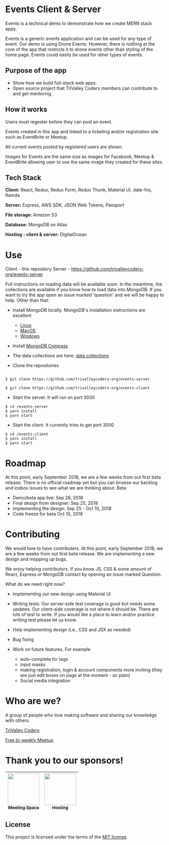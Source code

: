 # Events Client & Server

Events is a technical demo to demonstrate how we create MERN stack apps.

Events is a generic events application and can be used for any type of event. Our demo is using Drone Events. However, there is nothing at the core of the app that restricts it to drone events other than styling of the home page. Events could easily be used for other types of events.

## Purpose of the app
- Show how we build full-stack web apps.
- Open source project that TriValley Coders members can contribute to and get mentoring.

## How it works

Users must regester before they can post an event.

Events created in this app and linked to a ticketing and/or registration site such as EventBrite or Meetup.

All current events posted by registered users are shown.

Images for Events are the same size as images for Facebook, Meetup & EventBrite allowing user to use the same image they created for these sites.

## Tech Stack
**Client:** React, Redux, Redux Form, Redux Thunk, Material UI, date-fns, Ramda

**Server:** Express, AWS SDK, JSON Web Tokens, Passport

**File storage:** Amazon S3

**Database:** MongoDB on Atlas

**Hosting - client & server:** DigitalOcean


# Use

Client - this repository
Server - https://github.com/trivalleycoders-org/events-server

Full instructions on loading data will be available soon. In the meantime, the collections are available if you know how to load data into MongoDB. If you want to try the app open an issue marked 'question' and we will be happy to help. Other than that:

- Install MongoDB locally. MongoDB's installation instructions are excellent
  - [Linux](https://docs.mongodb.com/manual/administration/install-enterprise-linux/)
  - [MacOS](https://docs.mongodb.com/manual/tutorial/install-mongodb-enterprise-on-os-x/)  
  - [Windows](https://docs.mongodb.com/manual/tutorial/install-mongodb-enterprise-on-windows/)

- Install [MongoDB Compass](https://docs.mongodb.com/compass/master/install/)
- The data collections are here: [data collections](https://github.com/trivalleycoders-org/event-doc-and-admin/tree/master/data-collections)



- Clone the repositories
```

$ git clone https://github.com/trivalleycoders-org/events-server

$ git clone https://github.com/trivalleycoders-org/events-client

```

- Start the server. It will run on port 3030

```
$ cd /events-server
$ yarn install
$ yarn start
```

- Start the client. It currently tries to get port 3000

```
$ cd /events-client
$ yarn install
$ yarn start
```

# Roadmap
At this point, early September 2018, we are a few weeks from out first beta release.
There is no official roadmap yet but you can browse our backlog and icebox issues to see what we are thinking about.
Beta
- Demo/beta app live: Sep 26, 2018
- Final design from designer: Sep 25, 2018
- Implementing the design: Sep 25 - Oct 10, 2018
- Code freeze for beta Oct 10, 2018


# Contributing

We would love to have contributers. At this point, early September 2018, we are a few weeks from out first beta release. We are implementing a new design and mopping up bugs.

We enjoy helping contributors. If you know JS, CSS & some amount of React, Express or MongoDB contact by opening an issue marked Question.

What do we need right now?

- Implementing our new design using Material UI

- Writing tests: Our server-side test coverage is good but needs some updates. Our client-side coverage is not where it should be. There are lots of test to write. If you would like a place to learn and/or practice writing test please let us know.

- Help implementing design (i.e., CSS and JSX as needed)

- Bug fixing

- Work on future features. For example
  - auto-complete for tags
  - input masks
  - making registration, login & account components more inviting (they are just edit boxes on page at the moment - so plain)
  - Social media integration

# Who are we?

A group of people who love making software and sharing our knowledge with others.

[TriValley Coders](http://trivalleycoders.org)

[Free bi-weekly Meetup](https://www.meetup.com/trivalleycoders/)

# Thank you to our sponsors!

|[<img src="https://s3-us-west-2.amazonaws.com/trivalleycoders-images/briia-logo.png" width="100px;"/><br/><sub><b>Meeting Space</b></sub>](https://briia.io)<br/>|[<img src="https://s3-us-west-2.amazonaws.com/trivalleycoders-images/DO_Logo_Vertical_Blue.png" width="100px;"/><br/><sub><b>Hosting</b></sub>](https://www.digitalocean.com/)<br/>
| :---: | :---: |

## License
This project is licensed under the terms of the
[MIT license](/LICENSE).





